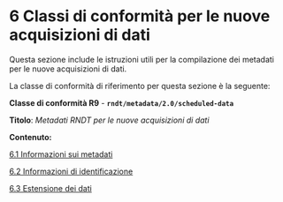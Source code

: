# 6 Classi di conformità per le nuove acquisizioni di dati

Questa sezione include le istruzioni utili per la compilazione dei metadati per le nuove acquisizioni di dati.

La classe di conformità di riferimento per questa sezione è la seguente:

**Classe di conformità R9** - **```rndt/metadata/2.0/scheduled-data```**

**Titolo**: _Metadati RNDT per le nuove acquisizioni di dati_



**Contenuto:**

[6.1 Informazioni sui metadati](metadata.md)

[6.2 Informazioni di identificazione](identification.md)

[6.3 Estensione dei dati](extent.md)
